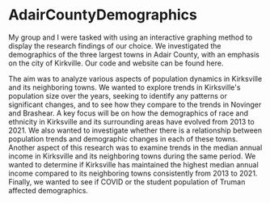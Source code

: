# AdairCountyDemographics
My group and I were tasked with using an interactive graphing method to display the research findings of our choice.  We investigated the demographics of the three largest towns in Adair County, with an emphasis on the city of Kirkville. Our code and website can be found here.

The aim was to analyze various aspects of population dynamics in Kirksville and its neighboring towns. We wanted to explore trends in Kirksville's population size over the years, seeking to identify any patterns or significant changes, and to see how they compare to the trends in Novinger and Brashear. A key focus will be on how the demographics of race and ethnicity in Kirksville and its surrounding areas have evolved from 2013 to 2021. We also wanted to investigate whether there is a relationship between population trends and demographic changes in each of these towns. Another aspect of this research was to examine trends in the median annual income in Kirksville and its neighboring towns during the same period. We wanted to determine if Kirksville has maintained the highest median annual income compared to its neighboring towns consistently from 2013 to 2021.  Finally, we wanted to see if COVID or the student population of Truman affected demographics. 

